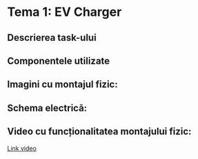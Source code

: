 # Tema 1: EV Charger

## Descrierea task-ului

## Componentele utilizate

## Imagini cu montajul fizic:

## Schema electrică:

## Video cu funcționalitatea montajului fizic:
[Link video](https://youtu.be/XKGqLv5ohrE?si=sBJzTCmdPMsX9j7X)
